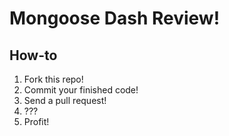 # Mongoose Dash Review!

## How-to

1. Fork this repo!
2. Commit your finished code!
3. Send a pull request!
4. ???
5. Profit!


